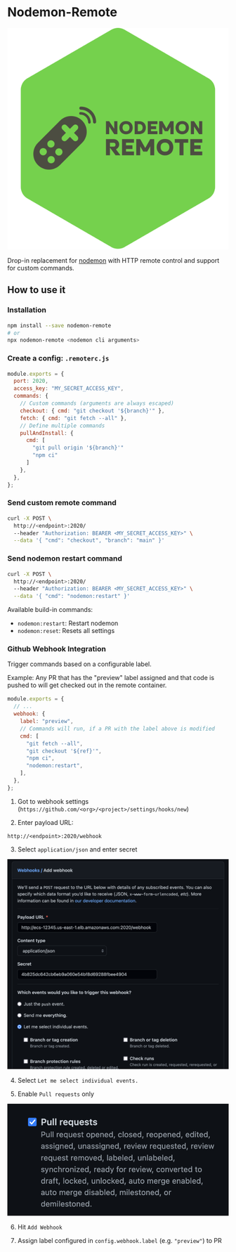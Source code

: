 # Nodemon-Remote

<p align="center">
  <img src="./img/logo.svg" alt="Nodemon-Remote Logo">
</p>

Drop-in replacement for [nodemon](https://nodemon.io/) with HTTP remote control and support for custom commands.

## How to use it

### Installation

```bash
npm install --save nodemon-remote
# or
npx nodemon-remote <nodemon cli arguments>
```

### Create a config: `.remoterc.js`

```js
module.exports = {
  port: 2020,
  access_key: "MY_SECRET_ACCESS_KEY",
  commands: {
    // Custom commands (arguments are always escaped)
    checkout: { cmd: "git checkout '${branch}'" },
    fetch: { cmd: "git fetch --all" },
    // Define multiple commands
    pullAndInstall: {
      cmd: [
        "git pull origin '${branch}'"
        "npm ci"
      ]
    },
  },
};
```

### Send custom remote command

```bash
curl -X POST \
  http://<endpoint>:2020/
  --header "Authorization: BEARER <MY_SECRET_ACCESS_KEY>" \
  --data '{ "cmd": "checkout", "branch": "main" }'
```

### Send nodemon restart command

```bash
curl -X POST \
  http://<endpoint>:2020/
  --header "Authorization: BEARER <MY_SECRET_ACCESS_KEY>" \
  --data '{ "cmd": "nodemon:restart" }'
```

Available build-in commands:

- `nodemon:restart`: Restart nodemon
- `nodemon:reset`: Resets all settings

### Github Webhook Integration

Trigger commands based on a configurable label.

Example: Any PR that has the "preview" label assigned
and that code is pushed to will get checked out in the remote container.

```js
module.exports = {
  // ...
  webhook: {
    label: "preview",
    // Commands will run, if a PR with the label above is modified
    cmd: [
      "git fetch --all",
      "git checkout '${ref}'",
      "npm ci",
      "nodemon:restart",
    ],
  },
};
```

1. Got to webhook settings (`https://github.com/<org>/<project>/settings/hooks/new`)

2. Enter payload URL:

```
http://<endpoint>:2020/webhook
```

3. Select `application/json` and enter secret

![](./img/webhook-config.png)

4. Select `Let me select individual events.`

5. Enable `Pull requests` only

![](./img/webhook-options.png)

6. Hit `Add Webhook`

7. Assign label configured in `config.webhook.label` (e.g. `"preview"`) to PR
